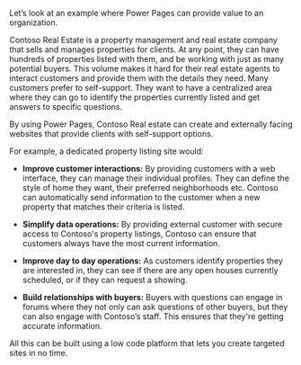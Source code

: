 
Let’s look at an example where Power Pages can provide value to an organization. 

Contoso Real Estate is a property management and real estate company that sells and manages properties for clients. At any point, they can have hundreds of properties listed with them, and be working with just as many potential buyers. This volume makes it hard for their real estate agents to interact customers and provide them with the details they need. Many customers prefer to self-support. They want to have a centralized area where they can go to identify the properties currently listed and get answers to specific questions. 

By using Power Pages, Contoso Real estate can create and externally facing websites that provide clients with self-support options. 

For example, a dedicated property listing site would:

- **Improve customer interactions:** By providing customers with a web interface, they can manage their individual profiles. They can define the style of home they want, their preferred neighborhoods etc. Contoso can automatically send information to the customer when a new property that matches their criteria is listed. 

- **Simplify data operations:** By providing external customer with secure access to Contoso's property listings, Contoso can ensure that customers always have the most current information. 

- **Improve day to day operations:** As customers identify properties they are interested in, they can see if there are any open houses currently scheduled, or if they can request a showing. 

- **Build relationships with buyers:** Buyers with questions can engage in forums where they not only can ask questions of other buyers, but they can also engage with Contoso’s staff. This ensures that they're getting accurate information. 

All this can be built using a low code platform that lets you create targeted sites in no time. 
